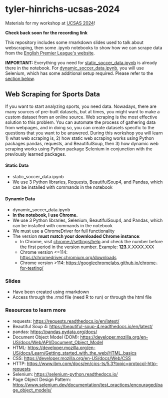 # tyler-hinrichs-ucsas-2024

Materials for my workshop at [UCSAS 2024](https://statds.org/events/ucsas2024/index.html)!

**Check back soon for the recording link**

This repository includes some rmarkdown slides used to talk about webscraping, then some .ipynb notebooks to show how we can scrape data from the [English Premier League's website](https://www.premierleague.com/).

**IMPORTANT:** Everything you need for [static_soccer_data.ipynb](https://github.com/tylernh10/tyler-hinrichs-ucsas-2024/blob/main/static_soccer_data.ipynb) is already there in the notebook. For [dynamic_soccer_data.ipynb](https://github.com/tylernh10/tyler-hinrichs-ucsas-2024/blob/main/dynamic_soccer_data.ipynb), you will use Selenium, which has some additional setup required. Please refer to the [section below](#dynamic-data).

## Web Scraping for Sports Data

If you want to start analyzing sports, you need data. Nowadays, there are many sources of pre-built datasets, but at times, you might want to make a custom dataset from an online source. Web scraping is the most effective solution to this problem. You can automate the process of gathering data from webpages, and in doing so, you can create datasets specific to the questions that you want to be answered. During this workshop you will learn 1) what web scraping is, 2) how static web scraping works using Python packages pandas, requests, and BeautifulSoup, then 3) how dynamic web scraping works using Python package Selenium in conjunction with the previously learned packages.

#### Static Data
- static_soccer_data.ipynb
- We use 3 Python libraries, Requests, BeautifulSoup4, and Pandas, which can be installed with commands in the notebook

#### Dynamic Data
- dynamic_soccer_data.ipynb
- **In the notebook, I use Chrome.**
- We use 3 Python libraries, Selenium, BeautifulSoup4, and Pandas, which can be installed with commands in the notebook
- We must use a ChromeDriver for full functionality
- The version **must match your downloaded Chrome instance**:
  - In Chrome, visit [chrome://settings/help](chrome://settings/help) and check the number before the first period in the version number. Example: **123**.X.XXXX.XXX
  - Chrome version <=114: https://chromedriver.chromium.org/downloads
  - Chrome version >114: https://googlechromelabs.github.io/chrome-for-testing/

### Slides
- Have been created using rmarkdown
- Access through the .rmd file (need R to run) or through the html file

### Resources to learn more
- requests: https://requests.readthedocs.io/en/latest/
- Beautiful Soup 4: https://beautiful-soup-4.readthedocs.io/en/latest/
- pandas: https://pandas.pydata.org/docs/
- Document Object Model (DOM):  https://developer.mozilla.org/en-US/docs/Web/API/Document_Object_Model
- HTML: https://developer.mozilla.org/en-US/docs/Learn/Getting_started_with_the_web/HTML_basics
- CSS: https://developer.mozilla.org/en-US/docs/Web/CSS
- HTTP: https://www.ibm.com/docs/en/cics-ts/5.3?topic=protocol-http-requests
- Selenium: https://selenium-python.readthedocs.io/
- Page Object Design Pattern: https://www.selenium.dev/documentation/test_practices/encouraged/page_object_models/
